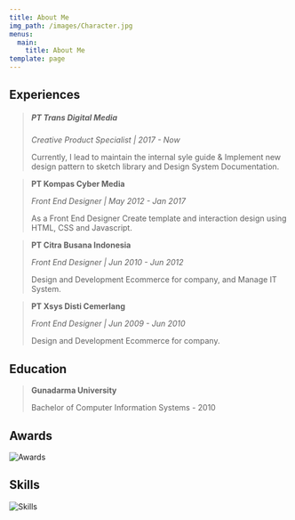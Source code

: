 ```yaml
---
title: About Me
img_path: /images/Character.jpg
menus:
  main:
    title: About Me
template: page
---
```

## Experiences



> ##### PT Trans Digital Media
>
> *Creative Product Specialist | 2017 - Now*
>
> Currently, I lead to maintain the internal syle guide & Implement new design pattern to sketch library and Design System Documentation.



> **PT Kompas Cyber Media**
>
> *Front End Designer | May 2012 - Jan 2017*
>
> As a Front End Designer Create template and interaction design using HTML, CSS and Javascript.



> **PT Citra Busana Indonesia**
>
> *Front End Designer | Jun 2010 - Jun 2012*
>
> Design and Development Ecommerce for company, and Manage IT System.



> **PT Xsys Disti Cemerlang**
>
> *Front End Designer | Jun 2009 - Jun 2010*
>
> Design and Development Ecommerce for company.



## Education



> **Gunadarma University**
>
> Bachelor of Computer Information Systems - 2010



## Awards

![Awards](/images/Timeline.jpg "Awards")



## Skills

![Skills](/images/bar.png "Skills")
